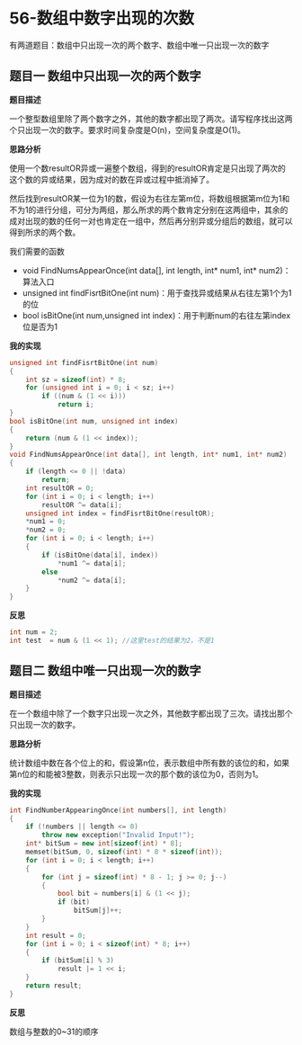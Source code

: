 # 56-数组中数字出现的次数

有两道题目：数组中只出现一次的两个数字、数组中唯一只出现一次的数字

## 题目一 数组中只出现一次的两个数字

**题目描述**

一个整型数组里除了两个数字之外，其他的数字都出现了两次。请写程序找出这两个只出现一次的数字。要求时间复杂度是O(n)，空间复杂度是O(1)。

**思路分析**

使用一个数resultOR异或一遍整个数组，得到的resultOR肯定是只出现了两次的这个数的异或结果，因为成对的数在异或过程中抵消掉了。

然后找到resultOR某一位为1的数，假设为右往左第m位，将数组根据第m位为1和不为1的进行分组，可分为两组，那么所求的两个数肯定分别在这两组中，其余的成对出现的数的任何一对也肯定在一组中，然后再分别异或分组后的数组，就可以得到所求的两个数。

我们需要的函数

- void FindNumsAppearOnce(int data[], int length, int* num1, int* num2)：算法入口
- unsigned int findFisrtBitOne(int num)：用于查找异或结果从右往左第1个为1的位
- bool isBitOne(int num,unsigned int index)：用于判断num的右往左第index位是否为1

**我的实现**

```c++
unsigned int findFisrtBitOne(int num)
{
	int sz = sizeof(int) * 8;
	for (unsigned int i = 0; i < sz; i++)
		if ((num & (1 << i)))
			return i;
}
bool isBitOne(int num, unsigned int index)
{
	return (num & (1 << index));
}
void FindNumsAppearOnce(int data[], int length, int* num1, int* num2)
{
	if (length <= 0 || !data)
		return;
	int resultOR = 0;
	for (int i = 0; i < length; i++)
		resultOR ^= data[i];
	unsigned int index = findFisrtBitOne(resultOR);
	*num1 = 0;
	*num2 = 0;
	for (int i = 0; i < length; i++)
	{
		if (isBitOne(data[i], index))
			*num1 ^= data[i];
		else
			*num2 ^= data[i];
	}
}
```

**反思**

```c++
int num = 2;
int test  = num & (1 << 1); //这里test的结果为2，不是1
```



## 题目二 数组中唯一只出现一次的数字

**题目描述**

在一个数组中除了一个数字只出现一次之外，其他数字都出现了三次。请找出那个只出现一次的数字。

**思路分析**

统计数组中数在各个位上的和，假设第n位，表示数组中所有数的该位的和，如果第n位的和能被3整数，则表示只出现一次的那个数的该位为0，否则为1。

**我的实现**

```c++
int FindNumberAppearingOnce(int numbers[], int length)
{
	if (!numbers || length <= 0)
		throw new exception("Invalid Input!");
	int* bitSum = new int[sizeof(int) * 8];
	memset(bitSum, 0, sizeof(int) * 8 * sizeof(int));
	for (int i = 0; i < length; i++)
	{
		for (int j = sizeof(int) * 8 - 1; j >= 0; j--)
		{
			bool bit = numbers[i] & (1 << j);
			if (bit)
				bitSum[j]++;
		}
	}
	int result = 0;
	for (int i = 0; i < sizeof(int) * 8; i++)
	{
		if (bitSum[i] % 3)
			result |= 1 << i;
	}
	return result;
}
```

**反思**

数组与整数的0~31的顺序



